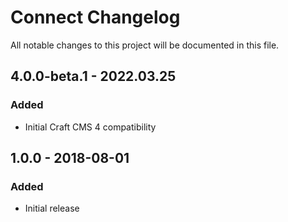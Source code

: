 # Connect Changelog

All notable changes to this project will be documented in this file.

## 4.0.0-beta.1 - 2022.03.25

### Added

* Initial Craft CMS 4 compatibility

## 1.0.0 - 2018-08-01
### Added
- Initial release
